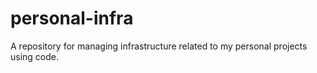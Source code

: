 # personal-infra
A repository for managing infrastructure related to my personal projects using code.
